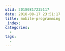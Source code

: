 ```yaml
---
utid: 20180817235117
date: 2018-08-17 23:51:17
title: mobile-programming
_index:
categories:
  -
tags:
  -
---
```

